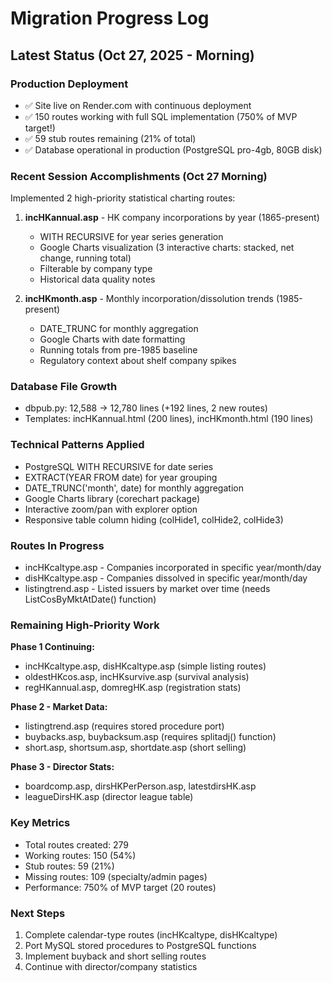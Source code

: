 # Migration Progress Log

## Latest Status (Oct 27, 2025 - Morning)

### Production Deployment
- ✅ Site live on Render.com with continuous deployment
- ✅ 150 routes working with full SQL implementation (750% of MVP target!)
- ✅ 59 stub routes remaining (21% of total)
- ✅ Database operational in production (PostgreSQL pro-4gb, 80GB disk)

### Recent Session Accomplishments (Oct 27 Morning)
Implemented 2 high-priority statistical charting routes:

1. **incHKannual.asp** - HK company incorporations by year (1865-present)
   - WITH RECURSIVE for year series generation
   - Google Charts visualization (3 interactive charts: stacked, net change, running total)
   - Filterable by company type
   - Historical data quality notes

2. **incHKmonth.asp** - Monthly incorporation/dissolution trends (1985-present)
   - DATE_TRUNC for monthly aggregation
   - Google Charts with date formatting
   - Running totals from pre-1985 baseline
   - Regulatory context about shelf company spikes

### Database File Growth
- dbpub.py: 12,588 → 12,780 lines (+192 lines, 2 new routes)
- Templates: incHKannual.html (200 lines), incHKmonth.html (190 lines)

### Technical Patterns Applied
- PostgreSQL WITH RECURSIVE for date series
- EXTRACT(YEAR FROM date) for year grouping  
- DATE_TRUNC('month', date) for monthly aggregation
- Google Charts library (corechart package)
- Interactive zoom/pan with explorer option
- Responsive table column hiding (colHide1, colHide2, colHide3)

### Routes In Progress
- incHKcaltype.asp - Companies incorporated in specific year/month/day
- disHKcaltype.asp - Companies dissolved in specific year/month/day
- listingtrend.asp - Listed issuers by market over time (needs ListCosByMktAtDate() function)

### Remaining High-Priority Work
**Phase 1 Continuing:**
- incHKcaltype.asp, disHKcaltype.asp (simple listing routes)
- oldestHKcos.asp, incHKsurvive.asp (survival analysis)
- regHKannual.asp, domregHK.asp (registration stats)

**Phase 2 - Market Data:**
- listingtrend.asp (requires stored procedure port)
- buybacks.asp, buybacksum.asp (requires splitadj() function)
- short.asp, shortsum.asp, shortdate.asp (short selling)

**Phase 3 - Director Stats:**
- boardcomp.asp, dirsHKPerPerson.asp, latestdirsHK.asp
- leagueDirsHK.asp (director league table)

### Key Metrics
- Total routes created: 279
- Working routes: 150 (54%)
- Stub routes: 59 (21%)
- Missing routes: 109 (specialty/admin pages)
- Performance: 750% of MVP target (20 routes)

### Next Steps
1. Complete calendar-type routes (incHKcaltype, disHKcaltype)
2. Port MySQL stored procedures to PostgreSQL functions
3. Implement buyback and short selling routes
4. Continue with director/company statistics